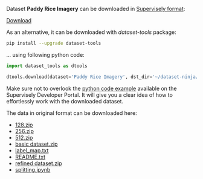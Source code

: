 Dataset **Paddy Rice Imagery** can be downloaded in [Supervisely format](https://developer.supervisely.com/api-references/supervisely-annotation-json-format):

 [Download](https://www.dropbox.com/scl/fi/aszgyar81syjvctd5kqi6/paddy-rice-imagery-DatasetNinja.tar?rlkey=fvixt6am7ot4pxjuyny6fspwe&dl=1)

As an alternative, it can be downloaded with *dataset-tools* package:
``` bash
pip install --upgrade dataset-tools
```

... using following python code:
``` python
import dataset_tools as dtools

dtools.download(dataset='Paddy Rice Imagery', dst_dir='~/dataset-ninja/')
```
Make sure not to overlook the [python code example](https://developer.supervisely.com/getting-started/python-sdk-tutorials/iterate-over-a-local-project) available on the Supervisely Developer Portal. It will give you a clear idea of how to effortlessly work with the downloaded dataset.

The data in original format can be downloaded here:

- [128.zip](https://zenodo.org/record/4444741/files/128.zip?download=1)
- [256.zip](https://zenodo.org/record/4444741/files/256.zip?download=1)
- [512.zip](https://zenodo.org/record/4444741/files/512.zip?download=1)
- [basic dataset.zip](https://zenodo.org/record/4444741/files/basic%20dataset.zip?download=1)
- [label_map.txt](https://zenodo.org/record/4444741/files/label_map.txt?download=1)
- [README.txt](https://zenodo.org/record/4444741/files/README.txt?download=1)
- [refined dataset.zip](https://zenodo.org/record/4444741/files/refined%20dataset.zip?download=1)
- [splitting.ipynb](https://zenodo.org/record/4444741/files/splitting.ipynb?download=1)
